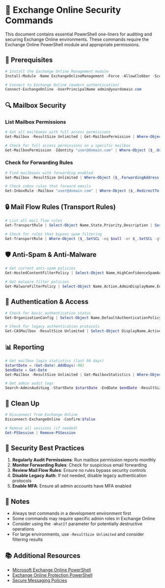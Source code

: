 # 🔐 Exchange Online Security Commands

This document contains essential PowerShell one-liners for auditing and securing Exchange Online environments. These commands require the Exchange Online PowerShell module and appropriate permissions.

## 🔌 Prerequisites

```powershell
# Install the Exchange Online Management module
Install-Module -Name ExchangeOnlineManagement -Force -AllowClobber -Scope CurrentUser

# Connect to Exchange Online (modern authentication)
Connect-ExchangeOnline -UserPrincipalName admin@yourdomain.com
```

## 🔍 Mailbox Security

### List Mailbox Permissions
```powershell
# Get all mailboxes with full access permissions
Get-Mailbox -ResultSize Unlimited | Get-MailboxPermission | Where-Object {$_.User -notlike "NT AUTHORITY\*" -and $_.User -notlike "S-1-5-21*"} | Select-Object Identity,User,AccessRights

# Check for full access permissions on a specific mailbox
Get-MailboxPermission -Identity "user@domain.com" | Where-Object {$_.User -notlike "NT AUTHORITY\*" -and $_.User -notlike "S-1-5-21*"}
```

### Check for Forwarding Rules
```powershell
# Find mailboxes with forwarding enabled
Get-Mailbox -ResultSize Unlimited | Where-Object {$_.ForwardingAddress -ne $null -or $_.ForwardingSmtpAddress -ne $null} | Select-Object UserPrincipalName,ForwardingAddress,ForwardingSmtpAddress,DeliverToMailboxAndForward

# Check inbox rules that forward emails
Get-InboxRule -Mailbox "user@domain.com" | Where-Object {$_.RedirectTo -ne $null -or $_.ForwardTo -ne $null -or $_.ForwardAsAttachmentTo -ne $null} | Select-Object Name,Description,RedirectTo,ForwardTo,ForwardAsAttachmentTo
```

## 🔒 Mail Flow Rules (Transport Rules)

```powershell
# List all mail flow rules
Get-TransportRule | Select-Object Name,State,Priority,Description | Sort-Object Priority

# Check for rules that bypass spam filtering
Get-TransportRule | Where-Object {$_.SetSCL -eq $null -or $_.SetSCL -gt 0} | Select-Object Name,Priority,SetSCL,Description
```

## 🛡️ Anti-Spam & Anti-Malware

```powershell
# Get current anti-spam policies
Get-HostedContentFilterPolicy | Select-Object Name,HighConfidenceSpamAction,SpamAction,HighConfidencePhishAction,PhishSpamAction,PhishZapEnabled,SpamZapEnabled

# Get malware filter policies
Get-MalwareFilterPolicy | Select-Object Name,Action,AdminDisplayName,EnableFileFilter,CustomNotifications,QuarantineTag
```

## 🔐 Authentication & Access

```powershell
# Check for basic authentication status
Get-OrganizationConfig | Select-Object Name,DefaultAuthenticationPolicy,DefaultDomainName,IsDehydrated

# Check for legacy authentication protocols
Get-CASMailbox -ResultSize Unlimited | Select-Object DisplayName,ActiveSyncEnabled,OWAEnabled,ImapEnabled,PopEnabled,MAPIEnabled,EwsEnabled,UniversalOutlookEnabled
```

## 📊 Reporting

```powershell
# Get mailbox login statistics (last 90 days)
$startDate = (Get-Date).AddDays(-90)
$endDate = Get-Date
Get-Mailbox -ResultSize Unlimited | Get-MailboxStatistics | Where-Object {$_.LastLogonTime -ne $null} | Select-Object DisplayName,LastLogonTime,LastLogoffTime,LastUserAccessTime,LastUserAccessTime,LastUserAction,ItemCount,TotalItemSize,Database | Export-Csv -Path "MailboxLogins_$(Get-Date -Format 'yyyyMMdd').csv" -NoTypeInformation

# Get admin audit logs
Search-AdminAuditLog -StartDate $startDate -EndDate $endDate -ResultSize 5000 | Select-Object CreationDate,UserIds,Operations,ObjectModified,Parameters | Export-Csv -Path "AdminAuditLog_$(Get-Date -Format 'yyyyMMdd').csv" -NoTypeInformation
```

## 🧹 Clean Up

```powershell
# Disconnect from Exchange Online
Disconnect-ExchangeOnline -Confirm:$false

# Remove all sessions (if needed)
Get-PSSession | Remove-PSSession
```

## 🚨 Security Best Practices

1. **Regularly Audit Permissions**: Run mailbox permission reports monthly
2. **Monitor Forwarding Rules**: Check for suspicious email forwarding
3. **Review Mail Flow Rules**: Ensure no rules bypass security controls
4. **Disable Legacy Auth**: If not needed, disable legacy authentication protocols
5. **Enable MFA**: Ensure all admin accounts have MFA enabled

## 📝 Notes

- Always test commands in a development environment first
- Some commands may require specific admin roles in Exchange Online
- Consider using the `-WhatIf` parameter for potentially destructive operations
- For large environments, use `-ResultSize Unlimited` and consider filtering results

## 📚 Additional Resources

- [Microsoft Exchange Online PowerShell](https://docs.microsoft.com/en-us/powershell/exchange/exchange-online-powershell?view=exchange-ps)
- [Exchange Online Protection PowerShell](https://docs.microsoft.com/en-us/powershell/exchange/exchange-eop/exchange-eop-powershell?view=exchange-ps)
- [Secure Messaging Policies](https://docs.microsoft.com/en-us/microsoft-365/security/office-365-security/secure-email-recommended-policies?view=o365-worldwide)
